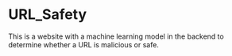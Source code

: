 # URL_Safety
This is a website with a machine learning model in the backend to determine whether a URL is malicious or safe.
